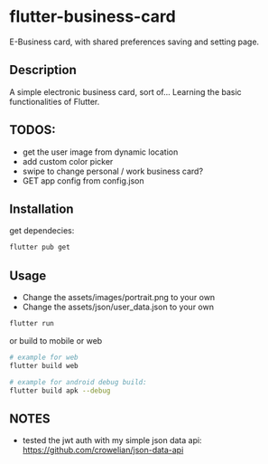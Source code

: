 # flutter-business-card
E-Business card, with shared preferences saving and setting page.

## Description
A simple electronic business card, sort of... Learning the basic functionalities of Flutter.

## TODOS:
- get the user image from dynamic location
- add custom color picker
- swipe to change personal / work business card?
- GET app config from config.json


## Installation

get dependecies:
```bash
flutter pub get
```


## Usage
- Change the assets/images/portrait.png to your own
- Change the assets/json/user_data.json to your own


```bash
flutter run
```

or
build to mobile or web
```bash
# example for web
flutter build web

# example for android debug build:
flutter build apk --debug
```

## NOTES
- tested the jwt auth with my simple json data api: https://github.com/crowelian/json-data-api